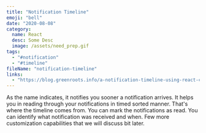 ```yaml
---
title: "Notification Timeline"
emoji: "bell"
date: "2020-08-08"
category:
  name: React
  desc: Some Desc
  image: /assets/need_prep.gif
tags:
  - "#notification"
  - "#timeline"
fileName: "notification-timeline"
links: 
  - "https://blog.greenroots.info/a-notification-timeline-using-react-ckdb6o0yp00wy59s16les9bjn"
---
```

As the name indicates, it notifies you sooner a notification arrives. It helps you in reading through your notifications in timed sorted manner. That's where the timeline comes from.
You can mark the notifications as read. You can identify what notification was received and when. Few more customization capabilities that we will discuss bit later.